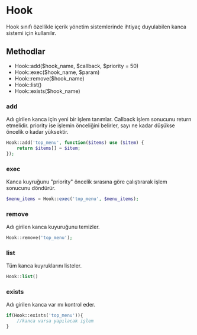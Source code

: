 # Hook

Hook sınıfı özellikle içerik yönetim sistemlerinde ihtiyaç duyulabilen kanca sistemi için kullanılır.

## Methodlar

- Hook::add($hook_name, $callback, $priority = 50)
- Hook::exec($hook_name, $param)
- Hook::remove($hook_name)
- Hook::list()
- Hook::exists($hook_name)



### add

Adı girilen kanca için yeni bir işlem tanımlar. Callback işlem sonucunu return etmelidir. priority ise işlemin önceliğini belirler, sayı ne kadar düşükse öncelik o kadar yüksektir.

```php
Hook::add('top_menu', function($items) use ($item) {
    return $items[] = $item;
});
```



### exec

Kanca kuyruğunu "priority" öncelik sırasına göre çalıştırarak işlem sonucunu döndürür.

```php
$menu_items = Hook::exec('top_menu', $menu_items);
```



### remove

Adı girilen kanca kuyuruğunu temizler.

```php
Hook::remove('top_menu');
```



### list

Tüm kanca kuyruklarını listeler.

```php
Hook::list()
```



### exists

Adı girilen kanca var mı kontrol eder.

```php
if(Hook::exists('top_menu')){
	//kanca varsa yapılacak işlem
}
```

